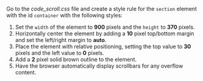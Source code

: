 Go to the _code_scroll.css_ file and create a style rule for the `section` element with the id `container` with the following styles:

1. Set the `width` of the element to **900** pixels and the `height` to **370** pixels.
2. Horizontally center the element by adding a **10** pixel top/bottom margin and set the left/right margin to **auto**.
3. Place the element with relative positioning, setting the top value to **30** pixels and the left value to **0** pixels.
4. Add a **2** pixel solid brown outline to the element.
5. Have the browser automatically display scrollbars for any overflow content.
